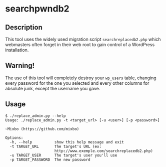 # searchpwndb2
## Description
This tool uses the widely used migration script `searchreplacedb2.php` which webmasters often forget in their web root to gain control of a WordPress installation.
## Warning!
The use of this tool will completely destroy your `wp_users` table, changing every password for the one you selected and every other columns for absolute junk, except the username you gave. 
## Usage
```
$ ./replace_admin.py --help
Usage: ./replace_admin.py -t <target_url> [-u <user>] [-p <password>]

~Mixbo (https://github.com/mixbo)

Options:
  -h, --help          show this help message and exit
  -t TARGET_URL       The target's URL (ex:
                      http://www.exemple.com/searchreplacedb2.php)
  -u TARGET_USER      The target's user you'll use
  -p TARGET_PASSWORD  The new password
```
